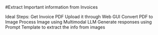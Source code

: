 #Extract Important information from Invoices

Ideal Steps:
Get Invoice PDF
Upload it through Web GUI
Convert PDF to Image
Process Image using Multimodal LLM 
Generate responses using Prompt Template to extract the info from images



